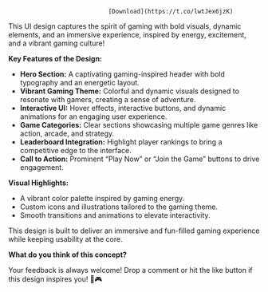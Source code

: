                                 [Download](https://t.co/lwtJex6jzK)

This UI design captures the spirit of gaming with bold visuals, dynamic elements, and an immersive experience, inspired by energy, excitement, and a vibrant gaming culture!

**Key Features of the Design:**

* **Hero Section:** A captivating gaming-inspired header with bold typography and an energetic layout.
* **Vibrant Gaming Theme:** Colorful and dynamic visuals designed to resonate with gamers, creating a sense of adventure.
* **Interactive UI:** Hover effects, interactive buttons, and dynamic animations for an engaging user experience.
* **Game Categories:** Clear sections showcasing multiple game genres like action, arcade, and strategy.
* **Leaderboard Integration:** Highlight player rankings to bring a competitive edge to the interface.
* **Call to Action:** Prominent “Play Now” or “Join the Game” buttons to drive engagement.

**Visual Highlights:**

* A vibrant color palette inspired by gaming energy.
* Custom icons and illustrations tailored to the gaming theme.
* Smooth transitions and animations to elevate interactivity.

This design is built to deliver an immersive and fun-filled gaming experience while keeping usability at the core.

**What do you think of this concept?**

Your feedback is always welcome! Drop a comment or hit the like button if this design inspires you! 💬🎮
